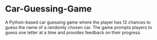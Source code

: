 # Car-Guessing-Game
A Python-based car guessing game where the player has 12 chances to guess the name of a randomly chosen car. The game prompts players to guess one letter at a time and provides feedback on their progress.
